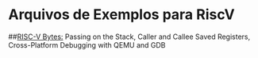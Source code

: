 # Arquivos de Exemplos para RiscV


##[RISC-V Bytes:](https://danielmangum.com/categories/risc-v-bytes/)
Passing on the Stack, Caller and Callee Saved Registers, Cross-Platform Debugging with QEMU and GDB

